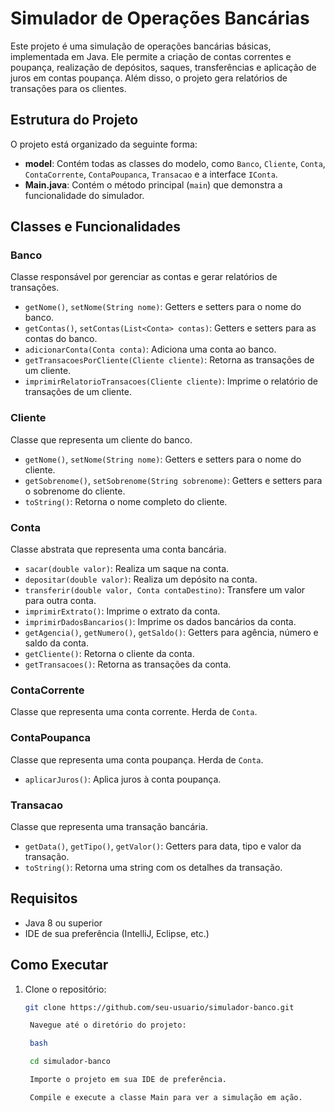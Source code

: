 # Simulador de Operações Bancárias

Este projeto é uma simulação de operações bancárias básicas, implementada em Java. Ele permite a criação de contas correntes e poupança, realização de depósitos, saques, transferências e aplicação de juros em contas poupança. Além disso, o projeto gera relatórios de transações para os clientes.

## Estrutura do Projeto

O projeto está organizado da seguinte forma:

- **model**: Contém todas as classes do modelo, como `Banco`, `Cliente`, `Conta`, `ContaCorrente`, `ContaPoupanca`, `Transacao` e a interface `IConta`.
- **Main.java**: Contém o método principal (`main`) que demonstra a funcionalidade do simulador.

## Classes e Funcionalidades

### Banco
Classe responsável por gerenciar as contas e gerar relatórios de transações.

- `getNome()`, `setNome(String nome)`: Getters e setters para o nome do banco.
- `getContas()`, `setContas(List<Conta> contas)`: Getters e setters para as contas do banco.
- `adicionarConta(Conta conta)`: Adiciona uma conta ao banco.
- `getTransacoesPorCliente(Cliente cliente)`: Retorna as transações de um cliente.
- `imprimirRelatorioTransacoes(Cliente cliente)`: Imprime o relatório de transações de um cliente.

### Cliente
Classe que representa um cliente do banco.

- `getNome()`, `setNome(String nome)`: Getters e setters para o nome do cliente.
- `getSobrenome()`, `setSobrenome(String sobrenome)`: Getters e setters para o sobrenome do cliente.
- `toString()`: Retorna o nome completo do cliente.

### Conta
Classe abstrata que representa uma conta bancária.

- `sacar(double valor)`: Realiza um saque na conta.
- `depositar(double valor)`: Realiza um depósito na conta.
- `transferir(double valor, Conta contaDestino)`: Transfere um valor para outra conta.
- `imprimirExtrato()`: Imprime o extrato da conta.
- `imprimirDadosBancarios()`: Imprime os dados bancários da conta.
- `getAgencia()`, `getNumero()`, `getSaldo()`: Getters para agência, número e saldo da conta.
- `getCliente()`: Retorna o cliente da conta.
- `getTransacoes()`: Retorna as transações da conta.

### ContaCorrente
Classe que representa uma conta corrente. Herda de `Conta`.

### ContaPoupanca
Classe que representa uma conta poupança. Herda de `Conta`.

- `aplicarJuros()`: Aplica juros à conta poupança.

### Transacao
Classe que representa uma transação bancária.

- `getData()`, `getTipo()`, `getValor()`: Getters para data, tipo e valor da transação.
- `toString()`: Retorna uma string com os detalhes da transação.

## Requisitos

- Java 8 ou superior
- IDE de sua preferência (IntelliJ, Eclipse, etc.)

## Como Executar

1. Clone o repositório:

   ```bash
   git clone https://github.com/seu-usuario/simulador-banco.git

    Navegue até o diretório do projeto:

    bash

    cd simulador-banco

    Importe o projeto em sua IDE de preferência.

    Compile e execute a classe Main para ver a simulação em ação.